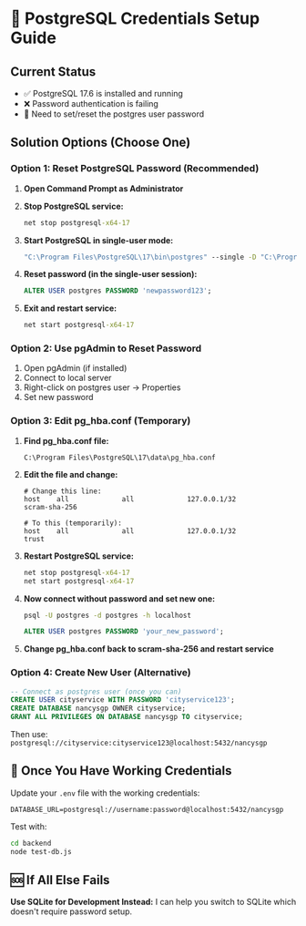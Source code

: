 # 🔑 PostgreSQL Credentials Setup Guide

## Current Status
- ✅ PostgreSQL 17.6 is installed and running
- ❌ Password authentication is failing
- 🎯 Need to set/reset the postgres user password

## Solution Options (Choose One)

### **Option 1: Reset PostgreSQL Password (Recommended)**

1. **Open Command Prompt as Administrator**
2. **Stop PostgreSQL service:**
   ```cmd
   net stop postgresql-x64-17
   ```

3. **Start PostgreSQL in single-user mode:**
   ```cmd
   "C:\Program Files\PostgreSQL\17\bin\postgres" --single -D "C:\Program Files\PostgreSQL\17\data" postgres
   ```

4. **Reset password (in the single-user session):**
   ```sql
   ALTER USER postgres PASSWORD 'newpassword123';
   ```

5. **Exit and restart service:**
   ```cmd
   net start postgresql-x64-17
   ```

### **Option 2: Use pgAdmin to Reset Password**

1. Open pgAdmin (if installed)
2. Connect to local server
3. Right-click on postgres user → Properties
4. Set new password

### **Option 3: Edit pg_hba.conf (Temporary)**

1. **Find pg_hba.conf file:**
   ```
   C:\Program Files\PostgreSQL\17\data\pg_hba.conf
   ```

2. **Edit the file and change:**
   ```
   # Change this line:
   host    all             all             127.0.0.1/32            scram-sha-256
   
   # To this (temporarily):
   host    all             all             127.0.0.1/32            trust
   ```

3. **Restart PostgreSQL service:**
   ```cmd
   net stop postgresql-x64-17
   net start postgresql-x64-17
   ```

4. **Now connect without password and set new one:**
   ```cmd
   psql -U postgres -d postgres -h localhost
   ```
   ```sql
   ALTER USER postgres PASSWORD 'your_new_password';
   ```

5. **Change pg_hba.conf back to scram-sha-256 and restart service**

### **Option 4: Create New User (Alternative)**

```sql
-- Connect as postgres user (once you can)
CREATE USER cityservice WITH PASSWORD 'cityservice123';
CREATE DATABASE nancysgp OWNER cityservice;
GRANT ALL PRIVILEGES ON DATABASE nancysgp TO cityservice;
```

Then use: `postgresql://cityservice:cityservice123@localhost:5432/nancysgp`

## 🎯 Once You Have Working Credentials

Update your `.env` file with the working credentials:
```
DATABASE_URL=postgresql://username:password@localhost:5432/nancysgp
```

Test with:
```bash
cd backend
node test-db.js
```

## 🆘 If All Else Fails

**Use SQLite for Development Instead:**
I can help you switch to SQLite which doesn't require password setup.
